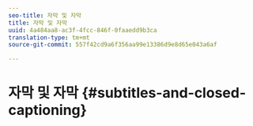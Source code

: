 ```yaml
---
seo-title: 자막 및 자막
title: 자막 및 자막
uuid: 4a484aa8-ac3f-4fcc-846f-0faaedd9b3ca
translation-type: tm+mt
source-git-commit: 557f42cd9a6f356aa99e13386d9e8d65e043a6af

---
```



# 자막 및 자막 {#subtitles-and-closed-captioning}
